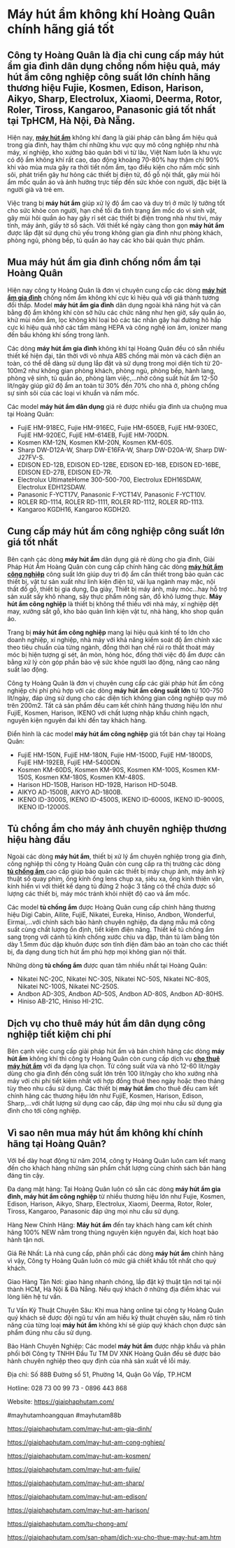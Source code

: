 # Máy hút ẩm không khí Hoàng Quân chính hãng giá tốt

## Công ty Hoàng Quân là địa chỉ cung cấp máy hút ẩm gia đình dân dụng chống nồm hiệu quả, máy hút ẩm công nghiệp công suất lớn chính hãng thương hiệu Fujie, Kosmen, Edison, Harison, Aikyo, Sharp, Electrolux, Xiaomi, Deerma, Rotor, Roler, Tiross, Kangaroo, Panasonic giá tốt nhất tại TpHCM, Hà Nội, Đà Nẵng.

Hiện nay, [**máy hút ẩm**](https://giaiphaphutam.com/) không khí đang là giải pháp cân bằng ẩm hiệu quả trong gia đình, hay thậm chí những khu vực quy mô công nghiệp như nhà máy, xí nghiệp, kho xưởng bảo quản bởi vì từ lâu, Việt Nam luôn là khu vực có độ ẩm không khí rất cao, dao động khoảng 70-80% hay thậm chí 90% khi vào mùa mưa gây ra thời tiết nồm ẩm, tạo điều kiện cho nấm mốc sinh sôi, phát triển gây hư hỏng các thiết bị điện tử, đồ gỗ nội thất, gây mùi hôi ẩm mốc quần áo và ảnh hưởng trực tiếp đến sức khỏe con người, đặc biệt là người già và trẻ em.

Việc trang bị **máy hút ẩm** giúp xử lý độ ẩm cao và duy trì ở mức lý tưởng tốt cho sức khỏe con người, hạn chế tối đa tình trạng ẩm mốc do vi sinh vật, gây mùi hôi quần áo hay gây rỉ sét các thiết bị điện trong nhà như tivi, máy tính, máy ảnh, giấy tờ sổ sách. Với thiết kế ngày càng thon gọn **máy hút ẩm** được lắp đặt sử dụng chủ yếu trong không gian gia đình như phòng khách, phòng ngủ, phòng bếp, tủ quần áo hay các kho bải quản thực phẩm.

## Mua máy hút ẩm gia đình chống nồm ẩm tại Hoàng Quân

Hiện nay công ty Hoàng Quân là đơn vị chuyên cung cấp các dòng [**máy hút ẩm gia đình**](https://giaiphaphutam.com/may-hut-am-gia-dinh/) chống nồm ẩm không khí cực kì hiệu quả với giá thành tương đối thấp. Model **máy hút ẩm gia đình** dân dụng ngoài khả năng hút và cân bằng độ ẩm không khí còn sở hữu các chức năng như hẹn giờ, sấy quần áo, khử mùi nồm ẩm, lọc không khí loại bỏ các tác nhân gây hại đường hô hấp cực kì hiệu quả nhờ các tấm màng HEPA và công nghệ ion âm, ionizer mang đến bầu không khí sống trong lành.

Các dòng **máy hút ẩm gia đình** không khí tại Hoàng Quân đều có sẵn nhiều thiết kế hiện đại, tân thời với vỏ nhựa ABS chống mài mòn và cách điện an toàn, có thể dễ dàng sử dụng lắp đặt và sử dụng trong mọi diện tích từ 20-100m2 như không gian phòng khách, phòng ngủ, phòng bếp, hành lang, phòng vệ sinh, tủ quần áo, phòng làm việc,...nhờ công suất hút ẩm 12-50 lít/ngày giúp giữ độ ẩm an toàn từ 30% đến 70% cho nhà ở, phòng chống sự sinh sôi của các loại vi khuẩn và nấm mốc.

Các model **máy hút ẩm dân dụng** giá rẻ được nhiều gia đình ưa chuộng mua tại Hoàng Quân:
- FujiE HM-918EC, Fujie HM-916EC, Fujie HM-650EB, FujiE HM-930EC, FujiE HM-920EC, FujiE HM-614EB, FujiE HM-700DN.
- Kosmen KM-12N, Kosmen KM-20N, Kosmen KM-60S.
- Sharp DW-D12A-W, Sharp DW-E16FA-W, Sharp DW-D20A-W, Sharp DW-J27FV-S.
- EDISON ED-12B, EDISON ED-12BE, EDISON ED-16B, EDISON ED-16BE, EDISON ED-27B, EDISON ED-7R.
- Electrolux UltimateHome 300-500-700, Electrolux EDH16SDAW, Electrolux EDH12SDAW.
- Panasonic F-YCT17V, Panasonic F-YCT14V, Panasonic F-YCT10V.
- ROLER RD-1114, ROLER RD-1111, ROLER RD-1112, ROLER RD-1113.
- Kangaroo KGDH16, Kangaroo KGDH20.

## Cung cấp máy hút ẩm công nghiệp công suất lớn giá tốt nhất

Bên cạnh các dòng **máy hút ẩm** dân dụng giá rẻ dùng cho gia đình, Giải Pháp Hút Ẩm Hoàng Quân còn cung cấp chính hãng các dòng [**máy hút ẩm công nghiệp**](https://giaiphaphutam.com/may-hut-am-cong-nghiep/) công suất lớn giúp duy trì độ ẩm cần thiết trong bảo quản các thiết bị, vật tư sản xuất như linh kiện điện tử, vải lụa ngành may mặc, nội thất đồ gỗ, thiết bị gia dụng, Da giày, Thiết bị máy ảnh, máy móc...hay hỗ trợ sản xuất sấy khô nhang, sấy thực phẩm nông sản, đồ khô lương thực. **Máy hút ẩm công nghiệp** là thiết bị không thể thiếu với nhà máy, xí nghiệp dệt may, xưởng sắt gỗ, kho bảo quản linh kiện vật tư, nhà hàng, kho shop quần áo.

Trang bị **máy hút ẩm công nghiệp** mang lại hiệu quả kinh tế to lớn cho doanh nghiệp, xí nghiệp, nhà máy với khả năng kiểm soát độ ẩm chính xác theo tiêu chuẩn của từng ngành, đồng thời hạn chế rủi ro thất thoát máy móc bị hiện tượng gỉ sét, ăn mòn, hỏng hóc, đồng thời việc độ ẩm được cân bằng xử lý còn góp phần bảo vệ sức khỏe người lao động, nâng cao năng suất lao động.

Công ty Hoàng Quân là đơn vị chuyên cung cấp các giải pháp hút ẩm công nghiệp chi phí phù hợp với các dòng **máy hút ẩm công suất lớn** từ 100-750 lít/ngày, đáp ứng sử dụng cho các diện tích không gian công nghiệp quy mô trên 200m2. Tất cả  sản phẩm đều cam kết chính hãng thương hiệu lớn như FujiE, Kosmen, Harison, IKENO với chất lượng nhập khẩu chính ngạch, nguyên kiện nguyên đai khi đến tay khách hàng.

Điển hình là các model **máy hút ẩm công nghiệp** giá tốt bán chạy tại Hoàng Quân:
- FujiE HM-150N, FujiE HM-180N, Fujie HM-1500D, FujiE HM-1800DS, FujiE HM-192EB, FujiE HM-5400DN.
- Kosmen KM-60DS, Kosmen KM-90S, Kosmen KM-100S, Kosmen KM-150S, Kosmen KM-180S, Kosmen KM-480S.
- Harison HD-150B, Harison HD-192B, Harison HD-504B.
- AIKYO AD-1500B, AIKYO AD-1800B.
- IKENO ID-3000S, IKENO ID-4500S, IKENO ID-6000S, IKENO ID-9000S, IKENO ID-12000S.

## Tủ chổng ẩm cho máy ảnh chuyên nghiệp thương hiệu hàng đầu

Ngoài các dòng **máy hút ẩm**, thiết bị xử lý ẩm chuyên nghiệp trong gia đình, công nghiệp thì công ty Hoàng Quân còn cung cấp ra thị trường các dòng [**tủ chống ẩm** ](https://giaiphaphutam.com/tu-chong-am/)cao cấp giúp bảo quản các thiết bị máy chụp ảnh, máy ảnh kỹ thuật số quay phim, ống kính ống lens chụp xa, siêu xa, ống kinh thiên văn, kính hiển vi với thiết kế dạng tủ đứng 2 hoặc 3 tầng có thể chứa được số lượng các thiết bị, máy móc tránh khỏi nhiệt độ cao và ẩm mốc.

Các model **tủ chống ẩm** được Hoàng Quân cung cấp chính hãng thương hiệu Digi Cabin, Ailite, FujiE, Nikatei, Eureka, Hiniso, Andbon, Wonderful, Eirmai,...với chính sách bảo hành chuyên nghiệp, đa dạng mẫu mã công suất cùng chất lượng ổn định, tiết kiệm điện năng. Thiết kế tủ chống ẩm sang trọng với cánh tủ kính chống xước chịu va đập, thân tủ làm bằng tôn dày 1.5mm đúc dập khuôn được sơn tĩnh điện đảm bảo an toàn cho các thiết bị, đa dạng dung tích hút ẩm phù hợp mọi không gian nội thất.

Những dòng **tủ chống ẩm** được quan tâm nhiều nhất tại Hoàng Quân:
- Nikatei NC-20C, Nikatei NC-30S, Nikatei NC-50S, Nikatei NC-80S, Nikatei NC-100S, Nikatei NC-250S.
- Andbon AD-30S, Andbon AD-50S, Andbon AD-80S, Andbon AD-80HS.
- Hiniso AB-21C, Hiniso HI-21C.

## Dịch vụ cho thuê máy hút ẩm dân dụng công nghiệp tiết kiệm chi phí

Bên cạnh việc cung cấp giải pháp hút ẩm và bán chính hãng các dòng **máy hút ẩm** không khí thì công ty Hoàng Quân còn cung cấp dịch vụ [**cho thuê máy hút ẩm**](https://giaiphaphutam.com/san-pham/dich-vu-cho-thue-may-hut-am.htm) với đa dạng lựa chọn. Từ công suất vừa và nhỏ 12-60 lít/ngày dùng cho gia đình đến công suất lớn trên 100 lít/ngày cho kho xưởng nhà máy với chi phí tiết kiệm nhất với hợp đồng thuê theo ngày hoặc theo tháng tùy theo nhu cầu sử dụng. Các thiết bị **máy hút ẩm** cho thuê đều cam kết chính hãng các thương hiệu lớn như FujiE, Kosmen, Harison, Edison, Sharp,...với chất lượng sử dụng cao cấp, đáp ứng mọi nhu cầu sử dụng gia đình cho tới công nghiệp.

## Vì sao nên mua máy hút ẩm không khí chính hãng tại Hoàng Quân?

Với bề dày hoạt động từ năm 2014, công ty Hoàng Quân luôn cam kết mang đến cho khách hàng những sản phẩm chất lượng cùng chính sách bán hàng đáng tin cậy.

Đa dạng mặt hàng: Tại Hoàng Quân luôn có sẵn các dòng **máy hút ẩm gia đình, máy hút ẩm công nghiệp** từ nhiều thương hiệu lớn như Fujie, Kosmen, Edison, Harison, Aikyo, Sharp, Electrolux, Xiaomi, Deerma, Rotor, Roler, Tiross, Kangaroo, Panasonic đáp ứng mọi nhu cầu sử dụng.

Hàng New Chính Hãng: **Máy hút ẩm** đến tay khách hàng cam kết chính hãng 100% NEW nằm trong thùng nguyên kiện nguyên đai, kích hoạt bảo hành tận nơi.

Giá Rẻ Nhất: Là nhà cung cấp, phân phối các dòng **máy hút ẩm** chính hãng vì vậy, Công ty Hoàng Quân luôn có mức giá chiết khấu tốt nhất cho quý khách.

Giao Hàng Tận Nơi: giao hàng nhanh chóng, lắp đặt kỹ thuật tận nơi tại nội thành HCM, Hà Nội & Đà Nẵng. Nếu quý khách ở những địa điểm khác vui lòng liên hệ tư vấn.

Tư Vấn Kỹ Thuật Chuyên Sâu: Khi mua hàng online tại công ty Hoàng Quân quý khách sẽ được đội ngũ tư vấn am hiểu kỹ thuật chuyên sâu, nắm rõ tính năng của từng loại **máy hút ẩm** không khí sẽ giúp quý khách chọn được sản phẩm đúng nhu cầu sử dụng.

Bảo Hành Chuyên Nghiệp: Các model **máy hút ẩm** được nhập khẩu và phân phối bởi Công ty TNHH Đầu Tư TM DV XNK Hoàng Quân đều sẽ được bảo hành chuyên nghiệp theo quy định của nhà sản xuất về lỗi máy.

Địa chỉ: Số 88B Đường số 51, Phường 14, Quận Gò Vấp, TP.HCM

Hotline: 028 73 00 99 73 - 0896 443 868

Website: https://giaiphaphutam.com/

#mayhutamhoangquan #mayhutam88b

https://giaiphaphutam.com/may-hut-am-gia-dinh/

https://giaiphaphutam.com/may-hut-am-cong-nghiep/

https://giaiphaphutam.com/may-hut-am-kosmen/

https://giaiphaphutam.com/may-hut-am-fujie/

https://giaiphaphutam.com/may-hut-am-sharp/

https://giaiphaphutam.com/may-hut-am-edison/

https://giaiphaphutam.com/may-hut-am-harison/

https://giaiphaphutam.com/tu-chong-am/

https://giaiphaphutam.com/san-pham/dich-vu-cho-thue-may-hut-am.htm

